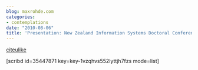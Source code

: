 ```yaml
---
blog: maxrohde.com
categories:
- contemplations
date: "2010-08-06"
title: 'Presentation: New Zealand Information Systems Doctoral Conference 2010'
---
```


[citeulike](http://www.citeulike.org/user/mxro/article/7540570)

\[scribd id=35447871 key=key-1vzqhvs552lyttjh7fzs mode=list\]

